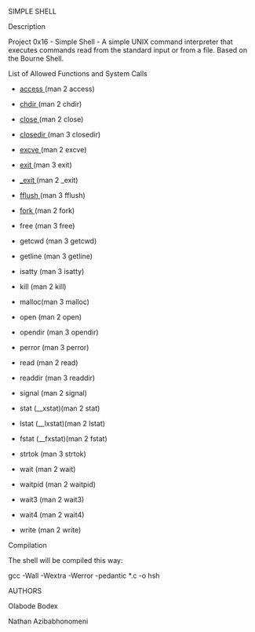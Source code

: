 SIMPLE SHELL

Description

Project 0x16 - Simple Shell - A simple UNIX command interpreter that executes commands read from the standard input or from a file. Based on the Bourne Shell.

List of Allowed Functions and System Calls

* <a href="https://linux.die.net/man/2/access"> access </a> (man 2 access)

* <a href="https://man7.org/linux/man-pages/man2/chdir.2.html"> chdir </a> (man 2 chdir)

* <a href="https://man7.org/linux/man-pages/man2/close.2.html"> close </a> (man 2 close)

* <a href="https://linux.die.net/man/3/closedir"> closedir </a> (man 3 closedir)

* <a href="https://man7.org/linux/man-pages/man2/execve.2.html"> excve </a> (man 2 excve)

*  <a href="https://man7.org/linux/man-pages/man3/exit.3.html"> exit </a> (man 3 exit)

* <a href="https://linux.die.net/man/2/_exit"> _exit </a> (man 2 _exit)

* <a href="https://linux.die.net/man/3/fflush"> fflush </a> (man 3 fflush)

* <a href="https://man7.org/linux/man-pages/man2/fork.2.html"> fork </a> (man 2 fork)

* free (man 3 free)

* getcwd (man 3 getcwd)

* getline (man 3 getline) 

* isatty (man 3 isatty)

* kill (man 2 kill)

* malloc(man 3 malloc)

* open (man 2 open)

* opendir (man 3 opendir)

* perror (man 3 perror)

* read (man 2 read)

* readdir (man 3 readdir)

* signal (man 2 signal)

* stat (__xstat)(man 2 stat)

* lstat (__lxstat)(man 2 lstat)

* fstat (__fxstat)(man 2 fstat)

* strtok (man 3 strtok) 

* wait (man 2 wait)

* waitpid (man 2 waitpid)

* wait3 (man 2 wait3)

* wait4 (man 2 wait4)

* write (man 2 write)

Compilation

The shell will be compiled this way:

gcc -Wall -Wextra -Werror -pedantic *.c -o hsh

AUTHORS

Olabode Bodex

Nathan Azibabhonomeni
